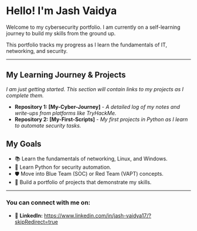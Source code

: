 # Hello! I'm Jash Vaidya 

Welcome to my cybersecurity portfolio. I am currently on a self-learning journey to build my skills from the ground up.

This portfolio tracks my progress as I learn the fundamentals of IT, networking, and security.

---

## My Learning Journey & Projects

*I am just getting started. This section will contain links to my projects as I complete them.*

- **Repository 1: [My-Cyber-Journey]** - *A detailed log of my notes and write-ups from platforms like TryHackMe.*
- **Repository 2: [My-First-Scripts]** - *My first projects in Python as I learn to automate security tasks.*

## My Goals

- 📚 Learn the fundamentals of networking, Linux, and Windows.
- 🐍 Learn Python for security automation.
- 🛡️ Move into Blue Team (SOC) or Red Team (VAPT) concepts.
- 💼 Build a portfolio of projects that demonstrate my skills.

---

### You can connect with me on:
- 🔗 **LinkedIn:** https://www.linkedin.com/in/jash-vaidya17/?skipRedirect=true
